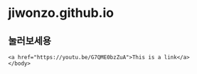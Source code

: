# jiwonzo.github.io

<html>
    <body>
    <h2> 눌러보세용</h2> 

    
    <a href="https://youtu.be/G7QME0bzZuA">This is a link</a>
    </body>

</html>
